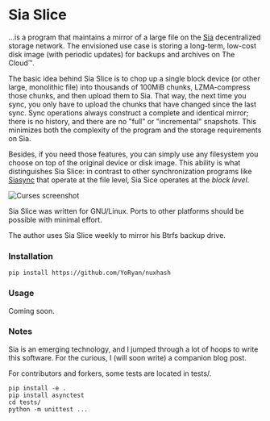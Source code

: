 # Sia Slice

...is a program that maintains a mirror of a large file on the
[Sia](https://sia.tech) decentralized storage network. The envisioned use case
is storing a long-term, low-cost disk image (with periodic updates) for backups
and archives on The Cloud™.

The basic idea behind Sia Slice is to chop up a single block device (or other
large, monolithic file) into thousands of 100MiB chunks, LZMA-compress those
chunks, and then upload them to Sia. That way, the next time you sync, you only
have to upload the chunks that have changed since the last sync. Sync operations
always construct a complete and identical mirror; there is no history, and there
are no "full" or "incremental" snapshots. This minimizes both the complexity of
the program and the storage requirements on Sia.

Besides, if you need those features, you can simply use any filesystem you
choose on top of the original device or disk image. This ability is what
distinguishes Sia Slice: in contrast to other synchronization programs like
[Siasync](https://github.com/tbenz9/siasync) that operate at the file level, Sia
Sice operates at the *block level*.

![Curses screenshot](https://raw.githubusercontent.com/wiki/YoRyan/sia-slice/transfer-screen.png)

Sia Slice was written for GNU/Linux. Ports to other platforms should be possible
with minimal effort.

The author uses Sia Slice weekly to mirror his Btrfs backup drive.

### Installation

```
pip install https://github.com/YoRyan/nuxhash
```

### Usage

Coming soon.

### Notes

Sia is an emerging technology, and I jumped through a lot of hoops to write this
software. For the curious, I (will soon write) a companion blog post.

For contributors and forkers, some tests are located in tests/.
```
pip install -e .
pip install asynctest
cd tests/
python -m unittest ...
```
